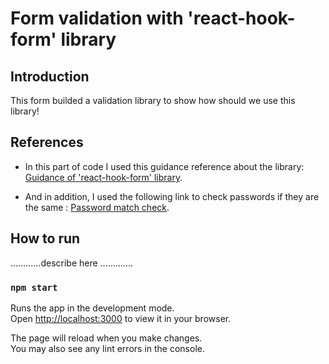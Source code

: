 # Form validation with 'react-hook-form' library

## Introduction
 This form builded a validation library to show how should we use this library!

## References
- In this part of code I used this guidance reference about the library: [Guidance of 'react-hook-form' library](https://react-hook-form.com/get-started/).

- And in addition, I used the following link to check passwords if they are the same : [Password match check](https://codesandbox.io/s/react-hook-form-password-match-check-standard-validation-eo6en?file=/src/index.js).


## How to run

............describe here .............

### `npm start`

Runs the app in the development mode.\
Open [http://localhost:3000](http://localhost:3000) to view it in your browser.

The page will reload when you make changes.\
You may also see any lint errors in the console.

